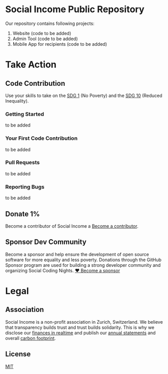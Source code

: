 # Social Income Public Repository

Our repository contains following projects: 
1. Website (code to be added)
2. Admin Tool (code to be added)
3. Mobile App for recipients (code to be added)

# Take Action

## Code Contribution
Use your skills to take on the [SDG 1](https://sdgs.un.org/goals/goal1) (No Poverty) and the [SDG 10](https://sdgs.un.org/goals/goal10) (Reduced Inequality).

### Getting Started
to be added

### Your First Code Contribution
to be added

### Pull Requests
to be added

### Reporting Bugs
to be added

## Donate 1%
Become a contributor of Social Income a [Become a contributor](https://socialincome.org/get-involved).

## Sponsor Dev Community
Become a sponsor and help ensure the development of open source software for more equality and less poverty. Donations through the GitHub Sponsor program are used for building a strong developer community and organizing Social Coding Nights.
[:heart: Become a
sponsor](https://github.com/sponsors/san-socialincome)

# Legal

## Association
Social Income is a non-profit association in Zurich, Switzerland. We believe that transparency builds trust and trust builds solidarity. This is why we disclose our [finances in realtime](https://socialincome.org/finances) and publish our [annual statements](https://socialincome.org/reporting) and overall [carbon footprint](https://socialincome.org/sustainability).

## License
[MIT](LICENSE)
